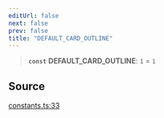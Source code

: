 ```yaml
---
editUrl: false
next: false
prev: false
title: "DEFAULT_CARD_OUTLINE"
---
```


> **`const`** **DEFAULT\_CARD\_OUTLINE**: `1` = `1`

## Source

[constants.ts:33](https://github.com/nodenogg-in/alpha-p2p/blob/48d1c8b099632a7e2c2080f89bcf15f0aeed6eaf/packages/infinitykit/src/constants.ts#L33)
